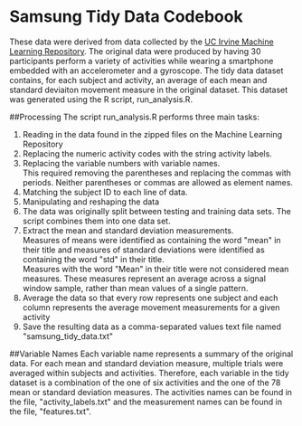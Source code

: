 # Samsung Tidy Data Codebook
These data were derived from data collected by the [UC Irvine Machine Learning Repository](http://archive.ics.uci.edu/ml/datasets/Human+Activity+Recognition+Using+Smartphones). The original data were produced by having 30 participants perform a variety of activities while wearing a smartphone embedded with an accelerometer and a gyroscope. The tidy data dataset contains, for each subject and activity, an average of each mean and standard deviaiton movement measure in the original dataset. This dataset was generated using the R script, run_analysis.R.

##Processing
The script run_analysis.R performs three main tasks:  
1. Reading in the data found in the zipped files on the Machine Learning Repository
  1. Replacing the numeric activity codes with the string activity labels.
  2. Replacing the variable numbers with variable names.  
     This required removing the parentheses and replacing the commas with periods. Neither parentheses or commas are allowed as element names.
  3. Matching the subject ID to each line of data.
2. Manipulating and reshaping the data
  1. The data was originally split between testing and training data sets. The script combines them into one data set. 
  2. Extract the mean and standard deviation measurements.  
     Measures of means were identified as containing the word "mean" in their title and measures of standard deviations were identified as containing the word "std" in their title.  
     Measures with the word "Mean" in their title were not considered mean measures. These measures represent an average across a signal window sample, rather than mean values of a single pattern.
3. Average the data so that every row represents one subject and each column represents the average movement measurements for a given activity
4. Save the resulting data as a comma-separated values text file named "samsung_tidy_data.txt"
  
##Variable Names
Each variable name represents a summary of the original data. For each mean and standard deviation measure, multiple trials were averaged within subjects and activities. Therefore, each variable in the tidy dataset is a combination of the one of six activities and the one of the 78 mean or standard deviation measures. The activities names can be found in the file, "activity_labels.txt" and the measurement names can be found in the file, "features.txt".